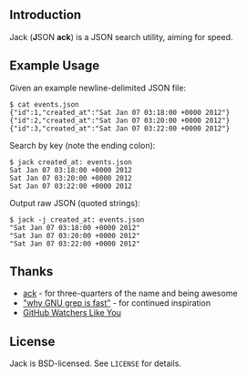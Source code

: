 ## Introduction

Jack (**J**SON **ack**) is a JSON search utility, aiming for speed.

## Example Usage

Given an example newline-delimited JSON file:

	$ cat events.json
    {"id":1,"created_at":"Sat Jan 07 03:18:00 +0000 2012"}
    {"id":2,"created_at":"Sat Jan 07 03:20:00 +0000 2012"}
    {"id":3,"created_at":"Sat Jan 07 03:22:00 +0000 2012"}

Search by key (note the ending colon):

    $ jack created_at: events.json
    Sat Jan 07 03:18:00 +0000 2012
    Sat Jan 07 03:20:00 +0000 2012
    Sat Jan 07 03:22:00 +0000 2012

Output raw JSON (quoted strings):

    $ jack -j created_at: events.json
    "Sat Jan 07 03:18:00 +0000 2012"
    "Sat Jan 07 03:20:00 +0000 2012"
    "Sat Jan 07 03:22:00 +0000 2012"

## Thanks

* [ack](http://betterthangrep.com/) - for three-quarters of the name
  and being awesome
* ["why GNU grep is fast"](http://lists.freebsd.org/pipermail/freebsd-current/2010-August/019310.html) - for continued inspiration
* [GitHub Watchers Like You](https://github.com/jcsalterego/jack/watchers)

## License

Jack is BSD-licensed. See `LICENSE` for details.
